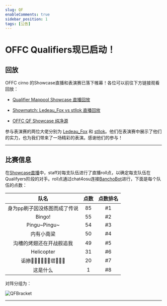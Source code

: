 ```yaml
---
slug: QF
enableComments: true
sidebar_position: 1
tags: [公告]
---
```


# OFFC Qualifiers现已启动！

<!-- truncate -->

## 回放

OFFC cirno 的Showcase直播和表演赛已落下帷幕！各位可以前往下方链接观看回放：

- [Qualifier Mappool Showcase 直播回放](https://www.bilibili.com/video/BV1zipqeHEds/?spm_id_from=333.999.0.0)

- [Showmatch: Ledeau_Fox vs stllok 直播回放](https://www.bilibili.com/video/BV1Fvp5edEqV/?spm_id_from=333.999.0.0&vd_source=2cfdb1c3b42978b5b84f0844acce6ea9)

- [OFFC QF Showcase 纯净源](https://www.bilibili.com/video/BV1Fvp5edEqV/?spm_id_from=333.999.0.0&vd_source=2cfdb1c3b42978b5b84f0844acce6ea9)

参与表演赛的两位大佬分别为 [Ledeau_Fox](https://osu.ppy.sh/users/15816872) 和 [stllok](https://osu.ppy.sh/users/14817468)。他们在表演赛中展示了他们的实力，也为我们带来了一场精彩的表演。感谢他们的参与！

---

## 比赛信息

在[Showcase直播](https://www.bilibili.com/video/BV1zipqeHEds/?spm_id_from=333.999.0.0)中，staff对每支队伍进行了直播roll点，以确定每支队伍在Qualifyers阶段的对手。roll点通过chat4osu连接[BanchoBot](https://osu.ppy.sh/users/3)进行，下面是每个队伍的点数：

|            队名            | 点数 | 点数排名 |
|:------------------------:|:--:|:----:|
|     身为pp刷子因没练图而成了传说      | 85 |  #1  |
|          Bingo!          | 55 |  #2  |
|       Pingu~Pingu~       | 54 |  #3  |
|          内有小南梁           | 50 |  #4  |
|       沟槽的烤翅还在开战舰追我       | 49 |  #5  |
|      Helicopter			       | 31 |  #6  |
| 诟撡𤷙𣧏𡣀𠔑𡉄𫟺㻵𧂂𨾻𠪧			 | 20 |  #7  |
|           这是什么           | 1  |  #8  |

对阵分组为：

![QFBracket](/img/Blog/QF/QFBracket.png)

---

